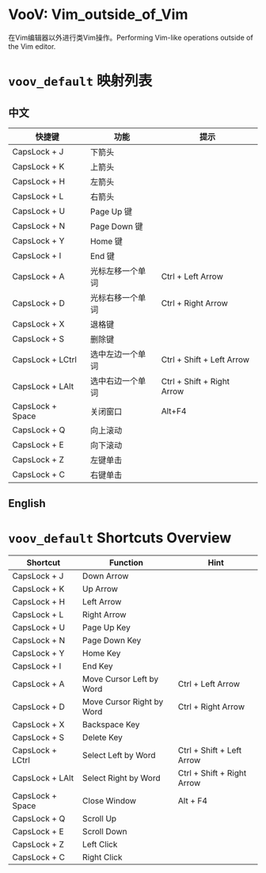 # VooV: Vim_outside_of_Vim

在Vim编辑器以外进行类Vim操作。Performing Vim-like operations outside of the Vim editor.

# `voov_default` 映射列表

## 中文

| 快捷键           | 功能             | 提示                       |
| ---------------- | ---------------- | -------------------------- |
| CapsLock + J     | 下箭头           |                            |
| CapsLock + K     | 上箭头           |                            |
| CapsLock + H     | 左箭头           |                            |
| CapsLock + L     | 右箭头           |                            |
| CapsLock + U     | Page Up 键       |                            |
| CapsLock + N     | Page Down 键     |                            |
| CapsLock + Y     | Home 键          |                            |
| CapsLock + I     | End 键           |                            |
| CapsLock + A     | 光标左移一个单词 | Ctrl + Left Arrow          |
| CapsLock + D     | 光标右移一个单词 | Ctrl + Right Arrow         |
| CapsLock + X     | 退格键           |                            |
| CapsLock + S     | 删除键           |                            |
| CapsLock + LCtrl | 选中左边一个单词 | Ctrl + Shift + Left Arrow  |
| CapsLock + LAlt  | 选中右边一个单词 | Ctrl + Shift + Right Arrow |
| CapsLock + Space | 关闭窗口         | Alt+F4                     |
| CapsLock + Q     | 向上滚动         |                            |
| CapsLock + E     | 向下滚动         |                            |
| CapsLock + Z     | 左键单击         |                            |
| CapsLock + C     | 右键单击         |                            |

## English

# `voov_default` Shortcuts Overview

| Shortcut         | Function                  | Hint                       |
| ---------------- | ------------------------- | -------------------------- |
| CapsLock + J     | Down Arrow                |                            |
| CapsLock + K     | Up Arrow                  |                            |
| CapsLock + H     | Left Arrow                |                            |
| CapsLock + L     | Right Arrow               |                            |
| CapsLock + U     | Page Up Key               |                            |
| CapsLock + N     | Page Down Key             |                            |
| CapsLock + Y     | Home Key                  |                            |
| CapsLock + I     | End Key                   |                            |
| CapsLock + A     | Move Cursor Left by Word  | Ctrl + Left Arrow          |
| CapsLock + D     | Move Cursor Right by Word | Ctrl + Right Arrow         |
| CapsLock + X     | Backspace Key             |                            |
| CapsLock + S     | Delete Key                |                            |
| CapsLock + LCtrl | Select Left by Word       | Ctrl + Shift + Left Arrow  |
| CapsLock + LAlt  | Select Right by Word      | Ctrl + Shift + Right Arrow |
| CapsLock + Space | Close Window              | Alt + F4                   |
| CapsLock + Q     | Scroll Up                 |                            |
| CapsLock + E     | Scroll Down               |                            |
| CapsLock + Z     | Left Click                |                            |
| CapsLock + C     | Right Click               |                            |
